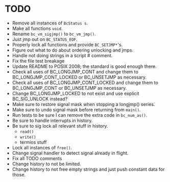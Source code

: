 # TODO

* Remove all instances of `BcStatus s`.
* Make all functions `void`.
* Rename `bc_vm_sigjmp()` to `bc_vm_jmp()`.
* Just jmp out on `BC_STATUS_EOF`.
* Properly lock all functions and provide `BC_SETJMP*`'s.
* Figure out what to do about ordering unlocking and jmps.
* Handle not doing strings in a script # comment.
* Fix the file test breakage
* Update README to POSIX 2008; the standard is good enough there.
* Check all uses of BC_LONGJMP_CONT and change them to BC_LONGJMP_CONT_LOCKED or
  BC_UNSETJMP as necessary.
* Check all uses of BC_LONGJMP_CONT_LOCKED and change them to BC_LONGJMP_CONT or
  BC_UNSETJMP as necessary.
* Change BC_LONGJMP_LOCKED to not exist and use explicit BC_SIG_UNLOCK instead?
* Make sure to restore signal mask when stopping a longjmp() series.
* Make sure to undo signal mask before returning from `main()`.
* Run tests to be sure I can remove the extra code in `bc_num_as()`.
* Be sure to handle interrupts in history.
* Be sure to sig lock all relevant stuff in history.
	* `read()`
	* `write()`
	* termios stuff
* Lock all instances of `free()`.
* Change signal handler to detect signal already in flight.
* Fix all TODO comments
* Change history to not be limited.
* Change history to not free empty strings and just push constant data for
  those.
